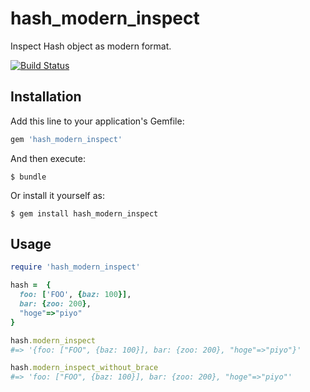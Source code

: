 # hash_modern_inspect

Inspect Hash object as modern format.

[![Build Status](https://travis-ci.org/winebarrel/hash_modern_inspect.svg?branch=master)](https://travis-ci.org/winebarrel/hash_modern_inspect)

## Installation

Add this line to your application's Gemfile:

```ruby
gem 'hash_modern_inspect'
```

And then execute:

    $ bundle

Or install it yourself as:

    $ gem install hash_modern_inspect

## Usage

```ruby
require 'hash_modern_inspect'

hash =  {
  foo: ['FOO', {baz: 100}],
  bar: {zoo: 200},
  "hoge"=>"piyo"
}

hash.modern_inspect
#=> '{foo: ["FOO", {baz: 100}], bar: {zoo: 200}, "hoge"=>"piyo"}'

hash.modern_inspect_without_brace
#=> 'foo: ["FOO", {baz: 100}], bar: {zoo: 200}, "hoge"=>"piyo"'
```
